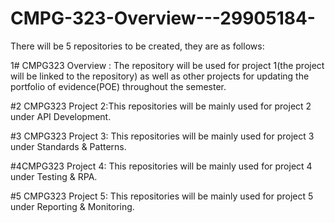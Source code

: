 # CMPG-323-Overview---29905184-
There will be 5 repositories to be created, they are as follows: 


1# CMPG323 Overview : The repository will be used for project 1(the project will be linked to the repository) as well as other projects for updating the portfolio of evidence(POE) throughout the semester.

#2 CMPG323 Project 2:This repositories will be mainly used for project 2 under API Development.

#3 CMPG323 Project 3: This repositories will be mainly used for project 3 under Standards & Patterns.

#4CMPG323 Project 4: This repositories will be mainly used for project 4 under Testing & RPA.

#5 CMPG323 Project 5: This repositories will be mainly used for project 5 under Reporting & Monitoring.
